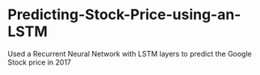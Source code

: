 # Predicting-Stock-Price-using-an-LSTM
Used a Recurrent Neural Network with LSTM layers to predict the Google Stock price in 2017
